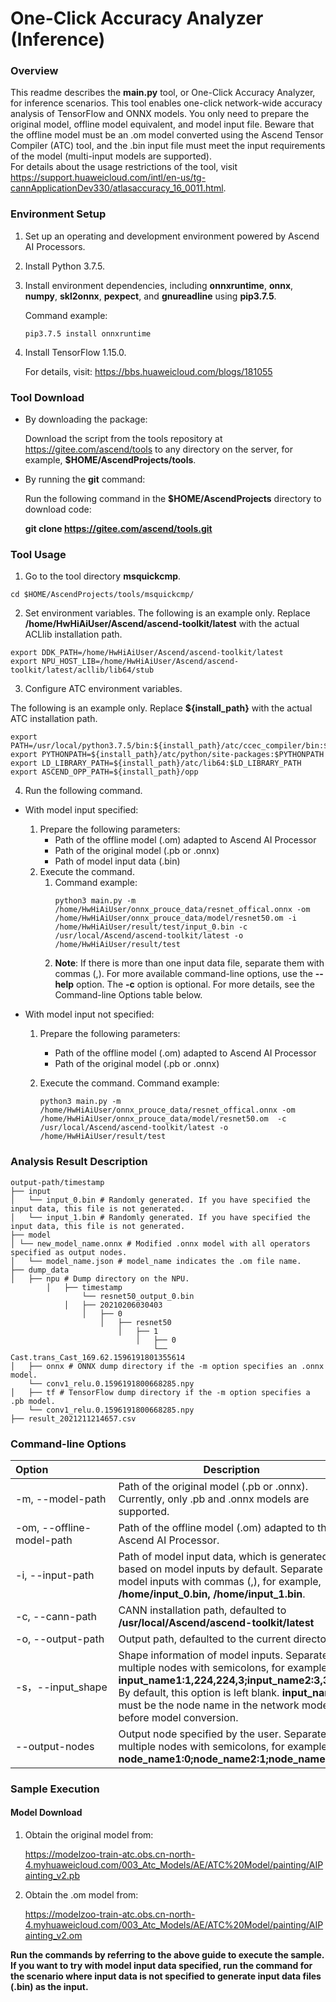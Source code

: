 # One-Click Accuracy Analyzer (Inference)

### Overview

This readme describes the **main.py** tool, or One-Click Accuracy Analyzer, for inference scenarios. This tool enables one-click network-wide accuracy analysis of TensorFlow and ONNX models. You only need to prepare the original model, offline model equivalent, and model input file. Beware that the offline model must be an .om model converted using the Ascend Tensor Compiler (ATC) tool, and the .bin input file must meet the input requirements of the model (multi-input models are supported).  
For details about the usage restrictions of the tool, visit https://support.huaweicloud.com/intl/en-us/tg-cannApplicationDev330/atlasaccuracy_16_0011.html.

### Environment Setup

1. Set up an operating and development environment powered by Ascend AI Processors.

2. Install Python 3.7.5.

3. Install environment dependencies, including **onnxruntime**, **onnx**, **numpy**, **skl2onnx**, **pexpect**, and **gnureadline** using **pip3.7.5**.

   Command example:

   ```
   pip3.7.5 install onnxruntime
   ```
4. Install TensorFlow 1.15.0.

   For details, visit: https://bbs.huaweicloud.com/blogs/181055

### Tool Download

- By downloading the package:

   Download the script from the tools repository at https://gitee.com/ascend/tools to any directory on the server, for example, **$HOME/AscendProjects/tools**.

- By running the **git** command:

   Run the following command in the **$HOME/AscendProjects** directory to download code:

   **git clone https://gitee.com/ascend/tools.git**

### Tool Usage

1. Go to the tool directory **msquickcmp**.


```
cd $HOME/AscendProjects/tools/msquickcmp/
```

2. Set environment variables.
   The following is an example only. Replace **/home/HwHiAiUser/Ascend/ascend-toolkit/latest** with the actual ACLlib installation path.

```
export DDK_PATH=/home/HwHiAiUser/Ascend/ascend-toolkit/latest
export NPU_HOST_LIB=/home/HwHiAiUser/Ascend/ascend-toolkit/latest/acllib/lib64/stub
```

3. Configure ATC environment variables.

  The following is an example only. Replace **${install_path}** with the actual ATC installation path.

  ```
  export PATH=/usr/local/python3.7.5/bin:${install_path}/atc/ccec_compiler/bin:${install_path}/atc/bin:$PATH
  export PYTHONPATH=${install_path}/atc/python/site-packages:$PYTHONPATH
  export LD_LIBRARY_PATH=${install_path}/atc/lib64:$LD_LIBRARY_PATH
  export ASCEND_OPP_PATH=${install_path}/opp
  ```

4. Run the following command.
- With model input specified:
   1. Prepare the following parameters:
      - Path of the offline model (.om) adapted to Ascend AI Processor
      - Path of the original model (.pb or .onnx)
      - Path of model input data (.bin)
   2. Execute the command.
      1. Command example:
         ```
         python3 main.py -m /home/HwHiAiUser/onnx_prouce_data/resnet_offical.onnx -om /home/HwHiAiUser/onnx_prouce_data/model/resnet50.om -i /home/HwHiAiUser/result/test/input_0.bin -c /usr/local/Ascend/ascend-toolkit/latest -o /home/HwHiAiUser/result/test
         ```
      2. **Note**: If there is more than one input data file, separate them with commas (,). For more available command-line options, use the **--help** option. The **-c** option is optional. For more details, see the Command-line Options table below.

- With model input not specified:
   1. Prepare the following parameters:

      - Path of the offline model (.om) adapted to Ascend AI Processor
      - Path of the original model (.pb or .onnx)

   2. Execute the command.
      Command example:
      ```
      python3 main.py -m /home/HwHiAiUser/onnx_prouce_data/resnet_offical.onnx -om /home/HwHiAiUser/onnx_prouce_data/model/resnet50.om  -c /usr/local/Ascend/ascend-toolkit/latest -o /home/HwHiAiUser/result/test
      ```

### Analysis Result Description

```
output-path/timestamp
├── input
│	└── input_0.bin # Randomly generated. If you have specified the input data, this file is not generated.
│	└── input_1.bin # Randomly generated. If you have specified the input data, this file is not generated.
├── model
│ └── new_model_name.onnx # Modified .onnx model with all operators specified as output nodes.
│	└── model_name.json # model_name indicates the .om file name.
├── dump_data
│   ├── npu # Dump directory on the NPU.
		│   ├── timestamp
				└── resnet50_output_0.bin
			│   ├── 20210206030403 
				│   ├── 0
                    │   ├── resnet50
                        │   ├── 1
							│   ├── 0
								└── Cast.trans_Cast_169.62.1596191801355614				
│   ├── onnx # ONNX dump directory if the -m option specifies an .onnx model.
	└── conv1_relu.0.1596191800668285.npy
│   ├── tf # TensorFlow dump directory if the -m option specifies a .pb model.
	└── conv1_relu.0.1596191800668285.npy	
├── result_2021211214657.csv
```

### Command-line Options

| Option&emsp;&emsp;&emsp;&emsp;&emsp;&emsp; | Description                              | Required |
| ---------------------------------------- | ---------------------------------------- | -------- |
| -m, --model-path                         | Path of the original model (.pb or .onnx). Currently, only .pb and .onnx models are supported. | Yes      |
| -om, --offline-model-path                | Path of the offline model (.om) adapted to the Ascend AI Processor. | Yes      |
| -i, --input-path                         | Path of model input data, which is generated based on model inputs by default. Separate model inputs with commas (,), for example, **/home/input\_0.bin, /home/input\_1.bin**. | No       |
| -c, --cann-path                          | CANN installation path, defaulted to **/usr/local/Ascend/ascend-toolkit/latest** | No       |
| -o, --output-path                        | Output path, defaulted to the current directory | No       |
| -s，--input_shape                        | Shape information of model inputs. Separate multiple nodes with semicolons, for example, **input_name1:1,224,224,3;input_name2:3,300**. By default, this option is left blank. **input_name** must be the node name in the network model before model conversion. | No       |
| --output-nodes                           | Output node specified by the user. Separate multiple nodes with semicolons, for example, **node_name1:0;node_name2:1;node_name3:0**. | No       |

### Sample Execution

#### Model Download

1. Obtain the original model from:

   https://modelzoo-train-atc.obs.cn-north-4.myhuaweicloud.com/003_Atc_Models/AE/ATC%20Model/painting/AIPainting_v2.pb

2. Obtain the .om model from:

   https://modelzoo-train-atc.obs.cn-north-4.myhuaweicloud.com/003_Atc_Models/AE/ATC%20Model/painting/AIPainting_v2.om

**Run the commands by referring to the above guide to execute the sample. If you want to try with model input data specified, run the command for the scenario where input data is not specified to generate input data files (.bin) as the input.**




